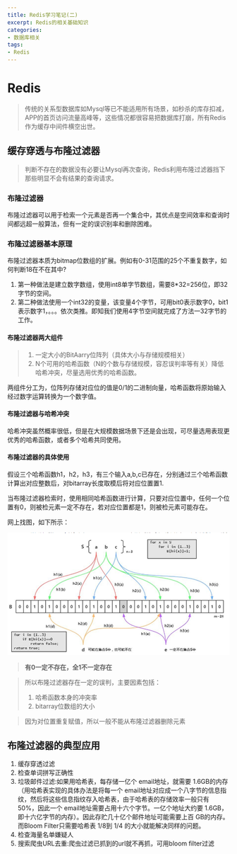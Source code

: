 ```yaml
---
title: Redis学习笔记(二)
excerpt: Redis的相关基础知识
categories:
- 数据库相关
tags:
- Redis
---
```


# Redis

>传统的关系型数据库如Mysql等已不能适用所有场景，如秒杀的库存扣减，APP的首页访问流量高峰等，这些情况都很容易把数据库打崩，所有Redis作为缓存中间件横空出世。

## 缓存穿透与布隆过滤器

>判断不存在的数据没有必要让Mysql再次查询，Redis利用布隆过滤器挡下那些明显不会有结果的查询请求。

### 布隆过滤器

布隆过滤器可以用于检索一个元素是否再一个集合中，其优点是空间效率和查询时间都远超一般算法，但有一定的误识别率和删除困难。

### 布隆过滤器基本原理

布隆过滤器本质为bitmap位数组的扩展。例如有0-31范围的25个不重复数字，如何判断18在不在其中?

1. 第一种做法是建立数字数组，使用int8单字节数组，需要8*32=256位，即32字节的空间。
2. 第二种做法使用一个int32的变量，该变量4个字节，可用bit0表示数字0，bit1表示数字1，。。。依次类推。即知我们使用4字节空间就完成了方法一32字节的工作。

#### 布隆过滤器两大组件

>1. 一定大小的BitAarry位阵列（具体大小与存储规模相关）
>2. N个可用的哈希函数（N的个数与存储规模，容忍误判率等有关）降低哈希冲突，尽量选用优秀的哈希函数。

两组件分工为，位阵列存储对应位的值是0/1的二进制向量，哈希函数将原始输入经过数字运算转换为一个数字值。

#### 布隆过滤器与哈希冲突

哈希冲突虽然概率很低，但是在大规模数据场景下还是会出现，可尽量选用表现更优秀的哈希函数，或者多个哈希共同使用。

#### 布隆过滤器的具体使用

假设三个哈希函数h1，h2，h3，有三个输入a,b,c已存在，分别通过三个哈希函数计算出对应整数后，对bitarray长度取模后将对应位置置1.

当布隆过滤器检索时，使用相同哈希函数进行计算，只要对应位置中，任何一个位置有0，则被检元素一定不存在，若对应位置都是1，则被检元素可能存在。

网上找图，如下所示：

![](/img/bulong.png)

> **有0一定不存在，全1不一定存在**

>所以布隆过滤器存在一定的误判，主要因素包括：
>
>1. 哈希函数本身的冲突率
>2. bitarray位数组的大小

>因为对位置重复赋值，所以一般不能从布隆过滤器删除元素

## 布隆过滤器的典型应用

1. 缓存穿透过滤
2. 检查单词拼写正确性
3. 垃圾邮件过滤:如果用哈希表，每存储一亿个 email地址，就需要 1.6GB的内存（用哈希表实现的具体办法是将每一个 email地址对应成一个八字节的信息指纹，然后将这些信息指纹存入哈希表，由于哈希表的存储效率一般只有 50%，因此一个 email地址需要占用十六个字节。一亿个地址大约要 1.6GB，即十六亿字节的内存）。因此存贮几十亿个邮件地址可能需要上百 GB的内存。而Bloom Filter只需要哈希表 1/8到 1/4 的大小就能解决同样的问题。
4. 检查海量名单嫌疑人
5. 搜索爬虫URL去重:爬虫过滤已抓到的url就不再抓，可用bloom filter过滤



